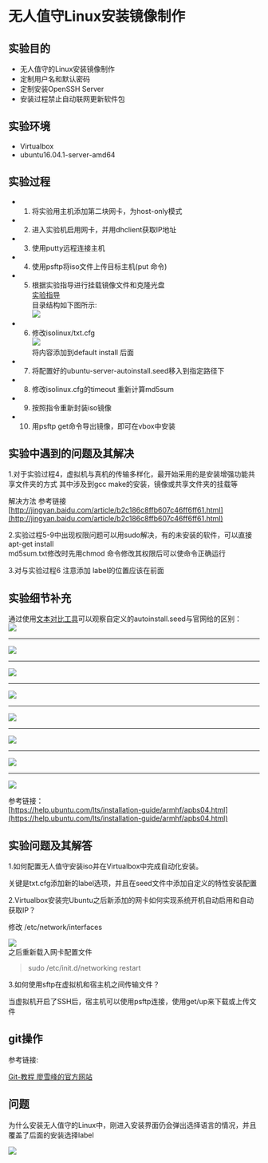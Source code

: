 # 无人值守Linux安装镜像制作  
## 实验目的 
- 无人值守的Linux安装镜像制作   
- 定制用户名和默认密码 
- 定制安装OpenSSH Server  
- 安装过程禁止自动联网更新软件包  

## 实验环境  
- Virtualbox
- ubuntu16.04.1-server-amd64  

## 实验过程 
- 1. 将实验用主机添加第二块网卡，为host-only模式 
- 2. 进入实验机启用网卡，并用dhclient获取IP地址 
- 3. 使用putty远程连接主机
- 4. 使用psftp将iso文件上传目标主机(put 命令)
- 5. 根据实验指导进行挂载镜像文件和克隆光盘  
[实验指导](https://sec.cuc.edu.cn/huangwei/course/LinuxSysAdmin/chap0x01.exp.md.html#/6/2)    
目录结构如下图所示:  
![](images/1.png)  
- 6. 修改isolinux/txt.cfg  
![](images/2.png)  
将内容添加到default install 后面  
- 7. 将配置好的ubuntu-server-autoinstall.seed移入到指定路径下  
- 8. 修改isolinux.cfg的timeout 重新计算md5sum  
- 9. 按照指令重新封装iso镜像  
- 10. 用psftp get命令导出镜像，即可在vbox中安装  

## 实验中遇到的问题及其解决 
1.对于实验过程4，虚拟机与真机的传输多样化，最开始采用的是安装增强功能共享文件夹的方式 
其中涉及到gcc make的安装，镜像或共享文件夹的挂载等  

解决方法 参考链接 
[http://jingyan.baidu.com/article/b2c186c8ffb607c46ff6ff61.html](http://jingyan.baidu.com/article/b2c186c8ffb607c46ff6ff61.html)  

2.实验过程5-9中出现权限问题可以用sudo解决，有的未安装的软件，可以直接apt-get install  
md5sum.txt修改时先用chmod 命令修改其权限后可以使命令正确运行  

3.对与实验过程6 注意添加 label的位置应该在前面  

## 实验细节补充  
通过使用[文本对比工具](http://mergely.com/editor)可以观察自定义的autoinstall.seed与官网给的区别：   
![](images/3_meitu_1.jpg)    
  
---   

![](images/4_meitu_2.jpg)  
  
---  

![](images/5_meitu_3.jpg)   

---  
![](images/6_meitu_4.jpg)  

---
![](images/7_meitu_5.jpg)  
  
---
![](images/8_meitu_6.jpg)  

---  
![](images/9_meitu_7.jpg)  
 
---  
![](images/10_meitu_8.jpg)
  

参考链接：  
[https://help.ubuntu.com/lts/installation-guide/armhf/apbs04.html](https://help.ubuntu.com/lts/installation-guide/armhf/apbs04.html)  

## 实验问题及其解答   
1.如何配置无人值守安装iso并在Virtualbox中完成自动化安装。  

关键是txt.cfg添加新的label选项，并且在seed文件中添加自定义的特性安装配置  

2.Virtualbox安装完Ubuntu之后新添加的网卡如何实现系统开机自动启用和自动获取IP？   

  修改 /etc/network/interfaces  

![](images/11.png)  
之后重新载入网卡配置文件  
> sudo /etc/init.d/networking restart  

3.如何使用sftp在虚拟机和宿主机之间传输文件？  

  当虚拟机开启了SSH后，宿主机可以使用psftp连接，使用get/up来下载或上传文件   
  
## git操作  
参考链接:  

[Git-教程 廖雪峰的官方网站](http://www.liaoxuefeng.com/wiki/0013739516305929606dd18361248578c67b8067c8c017b000)  

## 问题  
为什么安装无人值守的Linux中，刚进入安装界面仍会弹出选择语言的情况，并且覆盖了后面的安装选择label  
  
![](images/12.png)
